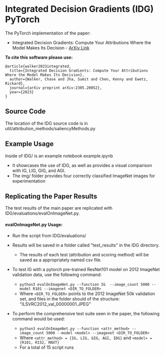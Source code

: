# Integrated Decision Gradients (IDG) PyTorch
The PyTorch implementation of the paper: 
 * Integrated Decision Gradients: Compute Your Attributions Where the Model Makes Its Decision - [ArXiv Link](https://arxiv.org/abs/2305.20052v1)

**To cite this software please use:**

    @article{walker2023integrated,
      title={Integrated Decision Gradients: Compute Your Attributions Where the Model Makes Its Decision},
      author={Walker, Chase and Jha, Sumit and Chen, Kenny and Ewetz, Rickard},
      journal={arXiv preprint arXiv:2305.20052},
      year={2023}
    }


Source Code
---
The location of the IDG source code is in util/attribution_methods/saliencyMethods.py

Example Usage
---
Inside of IDG/ is an example notebook example.ipynb
 * It showcases the use of IDG, as well as provides a visual comparison with IG, LIG, GIG, and AGI.
 * The img/ folder provides four correctly classified ImageNet images for experimentation

Replicating the Paper Results
---
The test results of the main paper are replicated with IDG/evaluations/evalOnImageNet.py.

#### evalOnImageNet.py Usage:
  * Run the script from IDG/evaluations/
  * Results will be saved in a folder called "test_results" in the IDG directory.
     * The results of each test (attribution and scoring method) will be saved as a appropriately named csv file. 

* To test IG with a pytorch pre-trained ResNet101 model on 2012 ImageNet validation data, use the following command:
  * `python3 evalOnImageNet.py --function IG  --image_count 5000 --model R101 --imagenet <DIR_TO_FOLDER>`
  * Where `<DIR_TO_FOLDER>` points to the 2012 ImageNet 50k validation set, and files in the folder should of the structure: "ILSVRC2012_val_00000001.JPEG"

* To perform the comprehensive test suite seen in the paper, the following command would be used:
    * `python3 evalOnImageNet.py --function <attr_method> --image_count 5000 --model <model> --imagenet <DIR_TO_FOLDER>`
    * Where `<attr_method> = {IG, LIG, GIG, AGI, IDG}` and `<model> = {R101, R152, RNXT}`
    * For a total of 15 script runs
